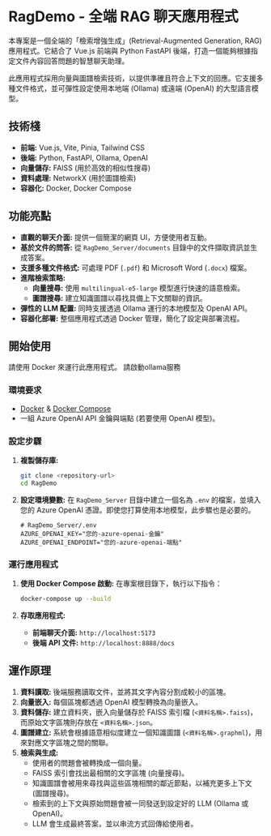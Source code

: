 # RagDemo - 全端 RAG 聊天應用程式

本專案是一個全端的「檢索增強生成」(Retrieval-Augmented Generation, RAG) 應用程式。它結合了 Vue.js 前端與 Python FastAPI 後端，打造一個能夠根據指定文件內容回答問題的智慧聊天助理。

此應用程式採用向量與圖譜檢索技術，以提供準確且符合上下文的回應。它支援多種文件格式，並可彈性設定使用本地端 (Ollama) 或遠端 (OpenAI) 的大型語言模型。

## 技術棧

- **前端:** Vue.js, Vite, Pinia, Tailwind CSS
- **後端:** Python, FastAPI, Ollama, OpenAI
- **向量儲存:** FAISS (用於高效的相似性搜尋)
- **資料處理:** NetworkX (用於圖譜檢索)
- **容器化:** Docker, Docker Compose

## 功能亮點

- **直觀的聊天介面:** 提供一個簡潔的網頁 UI，方便使用者互動。
- **基於文件的問答:** 從 `RagDemo_Server/documents` 目錄中的文件擷取資訊並生成答案。
- **支援多種文件格式:** 可處理 PDF (`.pdf`) 和 Microsoft Word (`.docx`) 檔案。
- **進階檢索策略:**
  - **向量搜尋:** 使用 `multilingual-e5-large` 模型進行快速的語意檢索。
  - **圖譜搜尋:** 建立知識圖譜以尋找具備上下文關聯的資訊。
- **彈性的 LLM 配置:** 同時支援透過 Ollama 運行的本地模型及 OpenAI API。
- **容器化部署:** 整個應用程式透過 Docker 管理，簡化了設定與部署流程。

## 開始使用

請使用 Docker 來運行此應用程式。
請啟動ollama服務

### 環境要求

- [Docker](https://www.docker.com/get-started) & [Docker Compose](https://docs.docker.com/compose/install/)
- 一組 Azure OpenAI API 金鑰與端點 (若要使用 OpenAI 模型)。

### 設定步驟

1. **複製儲存庫:**

   ```bash
   git clone <repository-url>
   cd RagDemo
   ```

2. **設定環境變數:**
   在 `RagDemo_Server` 目錄中建立一個名為 `.env` 的檔案，並填入您的 Azure OpenAI 憑證。即使您打算使用本地模型，此步驟也是必要的。

   ```env
   # RagDemo_Server/.env
   AZURE_OPENAI_KEY="您的-azure-openai-金鑰"
   AZURE_OPENAI_ENDPOINT="您的-azure-openai-端點"
   ```

### 運行應用程式

1. **使用 Docker Compose 啟動:**
   在專案根目錄下，執行以下指令：

   ```bash
   docker-compose up --build
   ```

2. **存取應用程式:**
   - **前端聊天介面:** `http://localhost:5173`
   - **後端 API 文件:** `http://localhost:8888/docs`

## 運作原理

1. **資料讀取:** 後端服務讀取文件，並將其文字內容分割成較小的區塊。
2. **向量嵌入:** 每個區塊都透過 OpenAI 模型轉換為向量嵌入。
3. **資料儲存:** 建立資料夾，嵌入向量儲存於 FAISS 索引檔 (`<資料名稱>.faiss`)，而原始文字區塊則存放在 `<資料名稱>.json`。
4. **圖譜建立:** 系統會根據語意相似度建立一個知識圖譜 (`<資料名稱>.graphml`)，用來對應文字區塊之間的關聯。
5. **檢索與生成:**
   - 使用者的問題會被轉換成一個向量。
   - FAISS 索引會找出最相關的文字區塊 (向量搜尋)。
   - 知識圖譜會被用來尋找與這些區塊相關的鄰近節點，以補充更多上下文 (圖譜搜尋)。
   - 檢索到的上下文與原始問題會被一同發送到設定好的 LLM (Ollama 或 OpenAI)。
   - LLM 會生成最終答案，並以串流方式回傳給使用者。
